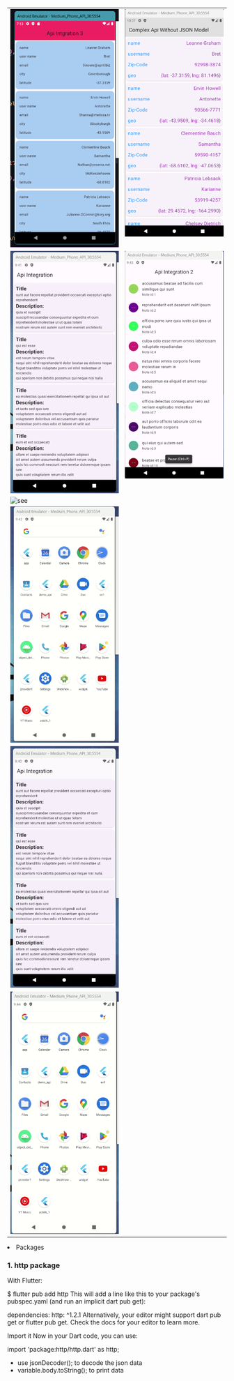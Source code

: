 <table align="center">
<tr>
  <td valign="top"><img src="https://github.com/suraj-khot-19/img/blob/main/img5.png" alt="see "></td>  

  <td valign="top"><img src="https://github.com/suraj-khot-19/img/blob/main/post2.png" alt="see "></td>  
</tr>

<tr>
</td>
<td valign="top"><img src="https://github.com/suraj-khot-19/img/blob/main/ex1.png" alt="see "></td>  

  <td valign="top"><img src="https://github.com/suraj-khot-19/img/blob/main/ex3.png" alt="see "></td>  
</tr>

<tr>
  <td valign="top"><img src="https://github.com/suraj-khot-19/img/blob/main/ezgif-2-d82a207fdf.gif" alt="see "></td>  
</tr>

<tr>
<td valign="top"><img src="https://github.com/suraj-khot-19/img/blob/main/ezgif-2-b6d97ee1b9.gif" alt="see "></td>  
</tr>

<tr>
 <td valign="top"><img src="https://github.com/suraj-khot-19/img/blob/main/ezgif-2-6b848d6774.gif" alt="see "></td>  
</tr>

<tr>
 <td valign="top"><img src="https://github.com/suraj-khot-19/img/blob/main/ezgif-2-41e615db56.gif" alt="see "></td>  
</tr>

</table>

<p>

<li>Packages</li>
<h3>1. http package</h3>
With Flutter:

 $ flutter pub add http
This will add a line like this to your package's pubspec.yaml (and run an implicit dart pub get):

dependencies:
  http: ^1.2.1
Alternatively, your editor might support dart pub get or flutter pub get. Check the docs for your editor to learn more.

Import it
Now in your Dart code, you can use:

import 'package:http/http.dart' as http;
<ul>
  <li> use jsonDecoder(); to decode the json data</li>
  <li>variable.body.toString(); to print data</li>
</ul>


</p>
